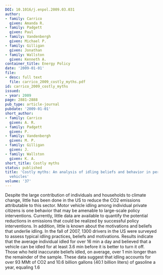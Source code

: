 ```yaml
---
DOI: 10.1016/j.enpol.2009.03.031
author:
- family: Carrico
  given: Amanda R.
- family: Padgett
  given: Paul
- family: Vandenbergh
  given: Michael P.
- family: Gilligan
  given: Jonathan
- family: Wallston
  given: Kenneth A.
container_title: Energy Policy
date: '2009-01-01'
file:
- desc: full text
  file: carrico_2009_costly_myths.pdf
id: carrico_2009_costly_myths
issued:
- year: 2009
page: 2881-2888
pub_type: article-journal
pubdate: '2009-01-01'
short_author:
- family: Carrico
  given: A. R.
- family: Padgett
  given: P.
- family: Vandenbergh
  given: M. P.
- family: Gilligan
  given: J.
- family: Wallston
  given: K. A.
short_title: Costly myths
status: published
title: 'Costly myths: An analysis of idling beliefs and behavior in personal motor
  vehicles'
volume: '37'
---
```

Despite the large contribution of individuals and households to climate change, little has been done in the US to reduce the CO2 emissions attributable to this sector. Motor vehicle idling among individual private citizens is one behavior that may be amenable to large-scale policy interventions. Currently, little data are available to quantify the potential reductions in emissions that could be realized by successful policy interventions. In addition, little is known about the motivations and beliefs that underlie idling. In the fall of 2007, 1300 drivers in the US were surveyed to assess typical idling practices, beliefs and motivations. Results indicate that the average individual idled for over 16 min a day and believed that a vehicle can be idled for at least 3.6 min before it is better to turn it off. Those who held inaccurate beliefs idled, on average, over 1 min longer than the remainder of the sample. These data suggest that idling accounts for over 93 MMt of CO2 and 10.6 billion gallons (40.1 billion liters) of gasoline a year, equaling 1.6
